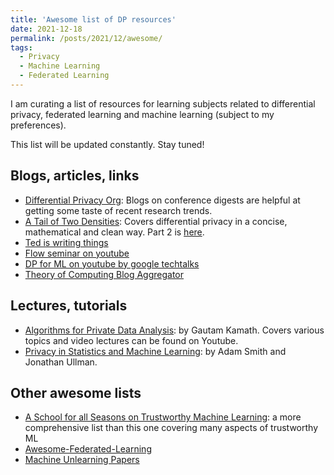 ```yaml
---
title: 'Awesome list of DP resources'
date: 2021-12-18
permalink: /posts/2021/12/awesome/
tags:
  - Privacy
  - Machine Learning
  - Federated Learning
---
```

I am curating a list of resources for learning subjects related to differential privacy, federated learning and machine learning (subject to my preferences).

This list will be updated constantly.
Stay tuned!  

## Blogs, articles, links
- [Differential Privacy Org](https://differentialprivacy.org/): Blogs on conference digests are helpful at getting some taste of recent research trends.
- [A Tail of Two Densities](https://ypei.me/posts/2019-03-13-a-tail-of-two-densities.html): Covers differential privacy in a concise, mathematical and clean way. Part 2 is [here](https://ypei.me/posts/2019-03-14-great-but-manageable-expectations.html).
- [Ted is writing things](https://desfontain.es/privacy/index.html)
- [Flow seminar on youtube](https://www.youtube.com/channel/UCpAXM9I-v76xEPtevcCuA5g)
- [DP for ML on youtube by google techtalks](https://www.youtube.com/watch?v=XsESo6XTkrA&list=PLSIUOFhnxEiDoTNvhZWIm1PNBAFJWUxU8)
- [Theory of Computing Blog Aggregator](https://cstheory-feed.org/)

## Lectures, tutorials
- [Algorithms for Private Data Analysis](http://www.gautamkamath.com/CS860-fa2020.html): by Gautam Kamath. Covers various topics and video lectures can be found on Youtube.
- [ Privacy in Statistics and Machine Learning](https://dpcourse.github.io/index.html): by Adam Smith and  Jonathan Ullman.

## Other awesome lists
- [A School for all Seasons on Trustworthy Machine Learning](https://trustworthy-machine-learning.github.io/): a more comprehensive list than this one covering many aspects of trustworthy ML
- [Awesome-Federated-Learning](https://github.com/chaoyanghe/Awesome-Federated-Learning)
- [Machine Unlearning Papers](https://github.com/jjbrophy47/machine_unlearning)
